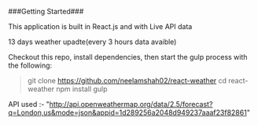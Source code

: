 

###Getting Started###

This application is built in React.js and with Live API data

13 days weather upadte(every 3 hours data avaible) 


Checkout this repo, install dependencies, then start the gulp process with the following:


> git clone https://github.com/neelamshah02/react-weather
> cd react-weather
> npm install
> gulp


API used :- "http://api.openweathermap.org/data/2.5/forecast?q=London,us&mode=json&appid=1d289256a2048d949237aaaf23f82861"
